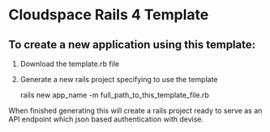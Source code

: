 Cloudspace Rails 4 Template
==================

To create a new application using this template:
---------------------

1. Download the template.rb file
2. Generate a new rails project specifying to use the template

    rails new app_name -m full_path_to_this_template_file.rb

When finished generating this will create a rails project ready to serve as an API endpoint which json based authentication with devise.